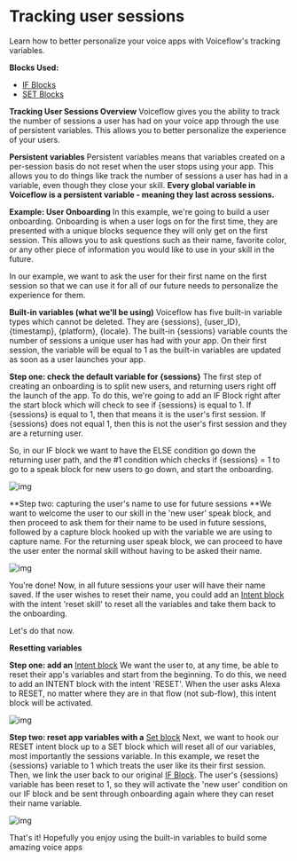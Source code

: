 # Tracking user sessions

Learn how to better personalize your voice apps with Voiceflow's tracking variables.

**Blocks Used:**

- [IF Blocks](/blocks/if-block.md)
- [SET Blocks](/blocks/set-block.md)

**Tracking User Sessions Overview**
Voiceflow gives you the ability to track the number of sessions a user has had on your voice app through the use of persistent variables. This allows you to better personalize the experience of your users.

**Persistent variables**
Persistent variables means that variables created on a per-session basis do not reset when the user stops using your app. This allows you to do things like track the number of sessions a user has had in a variable, even though they close your skill. **Every global variable in Voiceflow is a persistent variable - meaning they last across sessions.**

**Example: User Onboarding**
In this example, we're going to build a user onboarding. Onboarding is when a user logs on for the first time, they are presented with a unique blocks sequence they will only get on the first session. This allows you to ask questions such as their name, favorite color, or any other piece of information you would like to use in your skill in the future.

In our example, we want to ask the user for their first name on the first session so that we can use it for all of our future needs to personalize the experience for them.

**Built-in variables (what we'll be using)**
Voiceflow has five built-in variable types which cannot be deleted. They are {sessions}, {user_ID}, {timestamp}, {platform}, {locale}. The built-in {sessions} variable counts the number of sessions a unique user has had with your app. On their first session, the variable will be equal to 1 as the built-in variables are updated as soon as a user launches your app.



**Step one: check the default variable for {sessions}** The first step of creating an onboarding is to split new users, and returning users right off the launch of the app. To do this, we're going to add an IF Block right after the start block which will check to see if {sessions} is equal to 1. If {sessions} is equal to 1, then that means it is the user's first session. If {sessions} does not equal 1, then this is not the user's first session and they are a returning user. 

So, in our IF block we want to have the ELSE condition go down the returning user path, and the #1 condition which checks if {sessions} = 1 to go to a speak block for new users to go down, and start the onboarding.

![img](https://cdn.zappy.app/4366c04834e125494cb2cf6f1251dd01.png)

**Step two: capturing the user's name to use for future sessions **We want to welcome the user to our skill in the 'new user' speak block, and then proceed to ask them for their name to be used in future sessions, followed by a capture block hooked up with the variable we are using to capture name. For the returning user speak block, we can proceed to have the user enter the normal skill without having to be asked their name.

![img](https://cdn.zappy.app/6721da05bcb56b354a384d9f1c6cc134.png)

You're done! Now, in all future sessions your user will have their name saved. If the user wishes to reset their name, you could add an [Intent block](https://learn.voiceflow.com/block-specific-tutorials/advanced-blocks/intent-block) with the intent 'reset skill' to reset all the variables and take them back to the onboarding.

Let's do that now.

**Resetting variables**

**Step one: add an** [Intent block](/blocks/intent-block.md) 
We want the user to, at any time, be able to reset their app's variables and start from the beginning. To do this, we need to add an INTENT block with the intent 'RESET'. When the user asks Alexa to RESET, no matter where they are in that flow (not sub-flow), this intent block will be activated.

![img](https://cdn.zappy.app/d8a76357c51c40d91f9273d60d642a13.png)

**Step two: reset app variables with a** [Set block](/blocks/set-block.md)
Next, we want to hook our RESET intent block up to a SET block which will reset all of our variables, most importantly the sessions variable. In this example, we reset the {sessions} variable to 1 which treats the user like its their first session. Then, we link the user back to our original [IF Block](/blocks/if-block.md). The user's {sessions} variable has been reset to 1, so they will activate the 'new user' condition on our IF block and be sent through onboarding again where they can reset their name variable.

![img](https://cdn.zappy.app/c51aa1f28a5f2f2ae2a628f0eddda195.png)

That's it! Hopefully you enjoy using the built-in variables to build some amazing voice apps